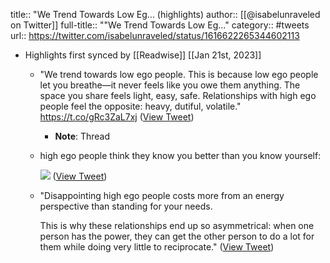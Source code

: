 title:: "We Trend Towards Low Eg... (highlights)
author:: [[@isabelunraveled on Twitter]]
full-title:: ""We Trend Towards Low Eg..."
category:: #tweets
url:: https://twitter.com/isabelunraveled/status/1616622265344602113

- Highlights first synced by [[Readwise]] [[Jan 21st, 2023]]
	- "We trend towards low ego people. This is because low ego people let you breathe—it never feels like you owe them anything. The space you share feels light, easy, safe. Relationships with high ego people feel the opposite: heavy, dutiful, volatile."
	  https://t.co/gRc3ZaL7xj ([View Tweet](https://twitter.com/isabelunraveled/status/1616622265344602113))
		- **Note**: Thread
	- high ego people think they know you better than you know yourself: 
	  
	  ![](https://pbs.twimg.com/media/Fm9m1BqX0AE63PD.jpg) ([View Tweet](https://twitter.com/isabelunraveled/status/1616624366388903942))
	- "Disappointing high ego people costs more from an energy perspective than standing for your needs. 
	  
	  This is why these relationships end up so asymmetrical: when one person has the power, they can get the other person to do a lot for them while doing very little to reciprocate." ([View Tweet](https://twitter.com/isabelunraveled/status/1616626576853975046))